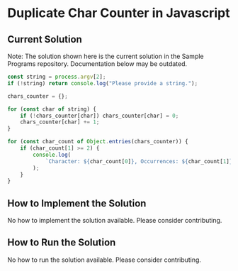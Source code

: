# Duplicate Char Counter in Javascript

## Current Solution

Note: The solution shown here is the current solution in the Sample Programs repository. Documentation below may be outdated.

```Javascript
const string = process.argv[2];
if (!string) return console.log("Please provide a string.");

chars_counter = {};

for (const char of string) {
    if (!chars_counter[char]) chars_counter[char] = 0;
    chars_counter[char] += 1;
}

for (const char_count of Object.entries(chars_counter)) {
    if (char_count[1] >= 2) {
        console.log(
            `Character: ${char_count[0]}, Occurrences: ${char_count[1]}`
        );
    }
}

```

## How to Implement the Solution

No how to implement the solution available. Please consider contributing.

## How to Run the Solution

No how to run the solution available. Please consider contributing.